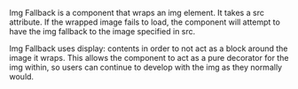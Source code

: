 Img Fallback is a component that wraps an img element. 
It takes a src attribute. 
If the wrapped image fails to load, the component will attempt to have the img fallback to the image specified in src.

Img Fallback uses display: contents in order to not act as a block around the image it wraps. 
This allows the component to act as a pure decorator for the img within, so users can continue to develop with the img as they normally would.